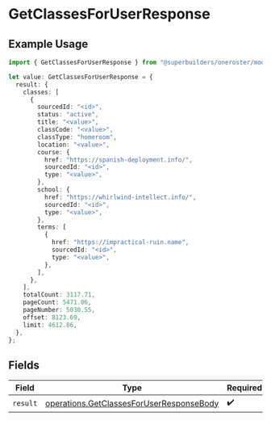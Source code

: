 # GetClassesForUserResponse

## Example Usage

```typescript
import { GetClassesForUserResponse } from "@superbuilders/oneroster/models/operations";

let value: GetClassesForUserResponse = {
  result: {
    classes: [
      {
        sourcedId: "<id>",
        status: "active",
        title: "<value>",
        classCode: "<value>",
        classType: "homeroom",
        location: "<value>",
        course: {
          href: "https://spanish-deployment.info/",
          sourcedId: "<id>",
          type: "<value>",
        },
        school: {
          href: "https://whirlwind-intellect.info/",
          sourcedId: "<id>",
          type: "<value>",
        },
        terms: [
          {
            href: "https://impractical-ruin.name",
            sourcedId: "<id>",
            type: "<value>",
          },
        ],
      },
    ],
    totalCount: 3117.71,
    pageCount: 5471.06,
    pageNumber: 5030.55,
    offset: 8123.69,
    limit: 4612.86,
  },
};
```

## Fields

| Field                                                                                                | Type                                                                                                 | Required                                                                                             | Description                                                                                          |
| ---------------------------------------------------------------------------------------------------- | ---------------------------------------------------------------------------------------------------- | ---------------------------------------------------------------------------------------------------- | ---------------------------------------------------------------------------------------------------- |
| `result`                                                                                             | [operations.GetClassesForUserResponseBody](../../models/operations/getclassesforuserresponsebody.md) | :heavy_check_mark:                                                                                   | N/A                                                                                                  |